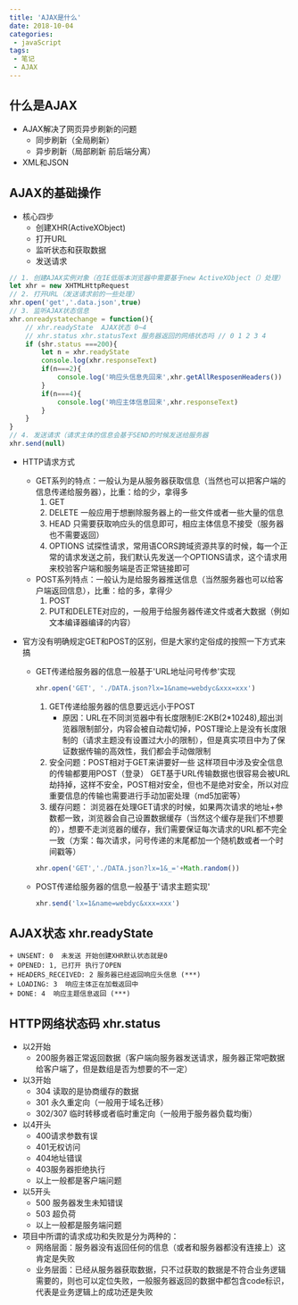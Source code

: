 ```yaml
---
title: 'AJAX是什么'
date: 2018-10-04
categories:
 - javaScript
tags:
 - 笔记
 - AJAX
---
```

## 什么是AJAX
+ AJAX解决了网页异步刷新的问题
    + 同步刷新（全局刷新）
    + 异步刷新（局部刷新 前后端分离）
+ XML和JSON

## AJAX的基础操作
+ 核心四步
    + 创建XHR(ActiveXObject)
    + 打开URL
    + 监听状态和获取数据
    + 发送请求
```js
// 1. 创建AJAX实例对象（在IE低版本浏览器中需要基于new ActiveXObject（）处理）
let xhr = new XHTMLHttpRequest
// 2. 打开URL（发送请求前的一些处理）
xhr.open('get','.data.json',true)
// 3. 监听AJAX状态信息
xhr.onreadystatechange = function(){
    // xhr.readyState  AJAX状态 0~4
    // xhr.status xhr.statusText 服务器返回的网络状态吗 // 0 1 2 3 4
    if (shr.status ===200){
        let n = xhr.readyState
        console.log(xhr.responseText)
        if(n===2){
            console.log('响应头信息先回来',xhr.getAllResposenHeaders())
        }
        if(n===4){
            console.log('响应主体信息回来',xhr.responseText)
        }
    }
}
// 4. 发送请求（请求主体的信息会基于SEND的时候发送给服务器
xhr.send(null)
```
+ HTTP请求方式
    - GET系列的特点：一般认为是从服务器获取信息（当然也可以把客户端的信息传递给服务器），比重：给的少，拿得多
        1. GET
        2. DELETE 一般应用于想删除服务器上的一些文件或者一些大量的信息
        3. HEAD 只需要获取响应头的信息即可，相应主体信息不接受（服务器也不需要返回）
        4. OPTIONS 试探性请求，常用语CORS跨域资源共享的时候，每一个正常的请求发送之前，我们默认先发送一个OPTIONS请求，这个请求用来校验客户端和服务端是否正常链接即可
    - POST系列特点：一般认为是给服务器推送信息（当然服务器也可以给客户端返回信息），比重：给的多，拿得少
        1. POST
        2. PUT和DELETE对应的，一般用于给服务器传递文件或者大数据（例如文本编译器编译的内容）

+ 官方没有明确规定GET和POST的区别，但是大家约定俗成的按照一下方式来搞
    - GET传递给服务器的信息一般基于'URL地址问号传参'实现
        ```js
        xhr.open('GET', './DATA.json?lx=1&name=webdyc&xxx=xxx')
        ```
        1. GET传递给服务器的信息要远远小于POST
            + 原因：URL在不同浏览器中有长度限制IE:2KB(2*10248),超出浏览器限制部分，内容会被自动裁切掉，POST理论上是没有长度限制的（请求主题没有设置过大小的限制），但是真实项目中为了保证数据传输的高效性，我们都会手动做限制
        2. 安全问题：POST相对于GET来讲要好一些
            这样项目中涉及安全信息的传输都要用POST（登录）
            GET基于URL传输数据也很容易会被URL劫持掉，这样不安全，POST相对安全，但也不是绝对安全，所以对应重要信息的传输也需要进行手动加密处理（md5加密等）
        3. 缓存问题：
        浏览器在处理GET请求的时候，如果两次请求的地址+参数都一致，浏览器会自己设置数据缓存（当然这个缓存是我们不想要的），想要不走浏览器的缓存，我们需要保证每次请求的URL都不完全一致（方案：每次请求，问号传递的末尾都加一个随机数或者一个时间戳等）
        ```js
        xhr.open('GET','./DATA.json?lx=1&_='+Math.random())
        ```
    - POST传递给服务器的信息一般基于'请求主题实现'
        ```js
        xhr.send('lx=1&name=webdyc&xxx=xxx')
        ```

## AJAX状态 xhr.readyState
    + UNSENT: 0  未发送 开始创建XHR默认状态就是0
    + OPENED: 1, 已打开 执行了OPEN
    + HEADERS_RECEIVED: 2 服务器已经返回响应头信息 (***)
    + LOADING: 3  响应主体正在加载返回中
    + DONE: 4  响应主题信息返回 (***)

## HTTP网络状态码 xhr.status
+ 以2开始
    - 200服务器正常返回数据（客户端向服务器发送请求，服务器正常吧数据给客户端了，但是数组是否为想要的不一定）
+ 以3开始
    - 304 读取的是协商缓存的数据
    - 301 永久重定向（一般用于域名迁移）
    - 302/307 临时转移或者临时重定向（一般用于服务器负载均衡）
+ 以4开头 
    - 400请求参数有误
    - 401无权访问
    - 404地址错误
    - 403服务器拒绝执行
    - 以上一般都是客户端问题
+ 以5开头
    - 500 服务器发生未知错误
    - 503 超负荷
    - 以上一般都是服务端问题
+ 项目中所谓的请求成功和失败是分为两种的：
    - 网络层面：服务器没有返回任何的信息（或者和服务器都没有连接上）这肯定是失败
    - 业务层面：已经从服务器获取数据，只不过获取的数据是不符合业务逻辑需要的，则也可以定位失败，一般服务器返回的数据中都包含code标识，代表是业务逻辑上的成功还是失败